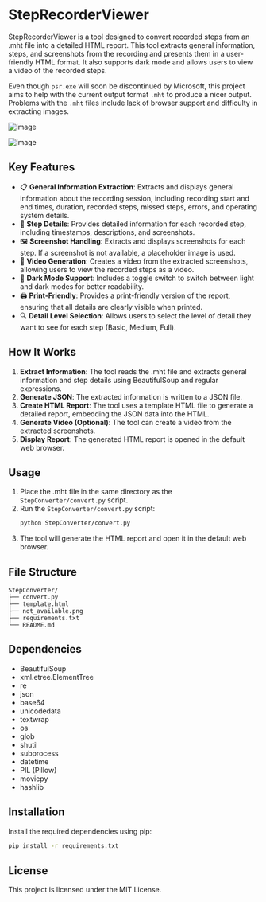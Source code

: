 # StepRecorderViewer

StepRecorderViewer is a tool designed to convert recorded steps from an .mht file into a detailed HTML report. This tool extracts general information, steps, and screenshots from the recording and presents them in a user-friendly HTML format. It also supports dark mode and allows users to view a video of the recorded steps.

Even though `psr.exe` will soon be discontinued by Microsoft, this project aims to help with the current output format `.mht` to produce a nicer output. Problems with the `.mht` files include lack of browser support and difficulty in extracting images.


![image](https://github.com/user-attachments/assets/80264ab0-17c9-49c4-a322-2c5f5bf4cf92)

![image](https://github.com/user-attachments/assets/301575d5-02c8-4777-b27b-ff0f05573a2e)

## Key Features

- 📋 **General Information Extraction**: Extracts and displays general information about the recording session, including recording start and end times, duration, recorded steps, missed steps, errors, and operating system details.
- 📝 **Step Details**: Provides detailed information for each recorded step, including timestamps, descriptions, and screenshots.
- 🖼️ **Screenshot Handling**: Extracts and displays screenshots for each step. If a screenshot is not available, a placeholder image is used.
- 🎥 **Video Generation**: Creates a video from the extracted screenshots, allowing users to view the recorded steps as a video.
- 🌙 **Dark Mode Support**: Includes a toggle switch to switch between light and dark modes for better readability.
- 🖨️ **Print-Friendly**: Provides a print-friendly version of the report, ensuring that all details are clearly visible when printed.
- 🔍 **Detail Level Selection**: Allows users to select the level of detail they want to see for each step (Basic, Medium, Full).

## How It Works

1. **Extract Information**: The tool reads the .mht file and extracts general information and step details using BeautifulSoup and regular expressions.
2. **Generate JSON**: The extracted information is written to a JSON file.
3. **Create HTML Report**: The tool uses a template HTML file to generate a detailed report, embedding the JSON data into the HTML.
4. **Generate Video (Optional)**: The tool can create a video from the extracted screenshots.
5. **Display Report**: The generated HTML report is opened in the default web browser.

## Usage

1. Place the .mht file in the same directory as the `StepConverter/convert.py` script.
2. Run the `StepConverter/convert.py` script:
    ```sh
    python StepConverter/convert.py
    ```
3. The tool will generate the HTML report and open it in the default web browser.

## File Structure

```
StepConverter/
├── convert.py
├── template.html
├── not_available.png
├── requirements.txt
└── README.md
```

## Dependencies

- BeautifulSoup
- xml.etree.ElementTree
- re
- json
- base64
- unicodedata
- textwrap
- os
- glob
- shutil
- subprocess
- datetime
- PIL (Pillow)
- moviepy
- hashlib

## Installation

Install the required dependencies using pip:

```sh
pip install -r requirements.txt
```

## License

This project is licensed under the MIT License.
